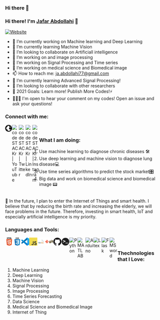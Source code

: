### Hi there 👋
                                       
<!--                                                                                                                                                                                                                                                                                                                                                                                                                                                                                                                                                                                     
**Jafar-Abdollahi/Jafar-Abdollahi** is a ✨ _special_ ✨ repository because its `README.md` (this file) appears on your GitHub profile.
                 
Here are some ideas to get you started:                          
                                                                                                                                                                                                                                                            
- 💬 Ask me about ...                
                                                                               
- 😄 Pronouns: ...
- ⚡ Fun fact: ...
- 🤔 I’m looking for help with ...
-->
                                                       
                                                                      
                       
<div id="top"></div>             
<!--
*** Thanks for checking out the Best-README-Template. If you have a suggestion
*** that would make this better, please fork the repo and create a pull request
*** or simply open an issue with the tag "enhancement".
*** Don't forget to give the project a star!
*** Thanks again! Now go create something AMAZING! :D
-->



                 
### Hi there! I'm [Jafar Abdollahi][website] 👋

[![Website](https://img.shields.io/website?label=jafarabdollahi.ir&style=for-the-badge&url=https%3A%2F%2Fcodestackr.com)](https://jafarabdollahi.ir)

- 🔭 I’m currently working on Machine learning and Deep Learning
- 🌱 I’m currently learning Machine Vision
- 👯 I’m looking to collaborate on Artificiall intelligence
- 👥 I’m  working on  and image processing
- 🔭 I’m  working on Signal Processing and Time series
- 👨 I’m  working on medical science and Biomedical image
- 📫 How to reach me: ja.abdollahi77@gmail.com
- 🌱 I’m currently learning Advanced Signal Processing!
- 👥 I’m looking to collaborate with other researchers
- 🥅 2021 Goals: Learn more! Publish More Codes!⚡
- 👨🏻‍💻 I'm open to hear your comment on my codes! Open an issue and ask your questions!

### Connect with me:

[<img align="left" alt="jafarabdollahi.ir" width="22px" src="https://raw.githubusercontent.com/iconic/open-iconic/master/svg/globe.svg" />][website]
[<img align="left" alt="codeSTACKr | YouTube" width="22px" src="https://cdn.jsdelivr.net/npm/simple-icons@v3/icons/youtube.svg" />][youtube]
[<img align="left" alt="codeSTACKr | Twitter" width="22px" src="https://cdn.jsdelivr.net/npm/simple-icons@v3/icons/twitter.svg" />][twitter]
[<img align="left" alt="codeSTACKr | LinkedIn" width="22px" src="https://cdn.jsdelivr.net/npm/simple-icons@v3/icons/linkedin.svg" />][linkedin]
[<img align="left" alt="codeSTACKr | Instagram" width="22px" src="https://cdn.jsdelivr.net/npm/simple-icons@v3/icons/instagram.svg" />][instagram]

<br>





### What I am doing:
1. Use machine learning to diagnose chronic diseases 🛠
2. Use deep learning and machine vision to diagnose lung disease💻
3. Use time series algorithms to predict the stock market🎛
4. Big data and work on biomedical science and biomedical image 📟
<br>
🎯 In the future, I plan to enter the Internet of Things and smart health. I believe that by reducing the birth rate and increasing the elderly, we will face problems in the future. Therefore, investing in smart health, IoT and especially artificial intelligence is my priority.
<br>


### Languages and Tools:

<img align="left" alt="HTML5" width="26px" src="https://raw.githubusercontent.com/github/explore/80688e429a7d4ef2fca1e82350fe8e3517d3494d/topics/html/html.png" />
<img align="left" alt="CSS3" width="26px" src="https://raw.githubusercontent.com/github/explore/80688e429a7d4ef2fca1e82350fe8e3517d3494d/topics/css/css.png" />
<img align="left" alt="Visual Studio Code" width="26px" src="https://raw.githubusercontent.com/github/explore/80688e429a7d4ef2fca1e82350fe8e3517d3494d/topics/visual-studio-code/visual-studio-code.png" />
              

<img align="left" alt="JavaScript" width="26px" src="https://raw.githubusercontent.com/github/explore/80688e429a7d4ef2fca1e82350fe8e3517d3494d/topics/javascript/javascript.png" />
<img align="left" alt="MySQL" width="26px" src="https://raw.githubusercontent.com/github/explore/80688e429a7d4ef2fca1e82350fe8e3517d3494d/topics/mysql/mysql.png" />
<img align="left" alt="Git" width="26px" src="https://raw.githubusercontent.com/github/explore/80688e429a7d4ef2fca1e82350fe8e3517d3494d/topics/git/git.png" />
<img align="left" alt="GitHub" width="26px" src="https://raw.githubusercontent.com/github/explore/78df643247d429f6cc873026c0622819ad797942/topics/github/github.png" />
<img align="left" alt="Terminal" width="26px" src="https://raw.githubusercontent.com/github/explore/80688e429a7d4ef2fca1e82350fe8e3517d3494d/topics/terminal/terminal.png" />
<img align="left" alt="Python" width="26px" src="https://raw.githubusercontent.com/rhoit/mode-icons/dump/icons/python.png" />
<img align="left" alt="MATLAB" width="26px" src="https://cdn.icon-icons.com/icons2/2107/PNG/512/file_type_matlab_icon_130398.png" />
<img align="left" alt="Arduino" width="26px" src="https://cdn.icon-icons.com/icons2/2107/PNG/512/file_type_arduino_icon_130743.png" />
<img align="left" alt="Ltex" width="26px" src="https://cdn.icon-icons.com/icons2/2148/PNG/512/latex_icon_132257.png" />
<img align="left" alt="Flask" width="26px" src="https://cdn.icon-icons.com/icons2/512/PNG/512/prog-flask_icon-icons.com_50797.png" />
<img align="left" alt="MS word" width="26px" src="https://cdn.icon-icons.com/icons2/2107/PNG/512/file_type_word_icon_130070.png" />
<br>
        
### Thechnologies that I Love:
1. Machine Learning
2. Deep Learning
3. Machine Vision
4. Signal Processing
5. Image Processing
6. Time Series Forecasting
7. Data Science
8. Medical Science and Biomedical Image
9. Internet of Thing






[VRR]: https://github.com/magnumical/VR_Environment_Village
[GCNN]: https://github.com/magnumical/GCN_for_EEG

[website]: https://jafarabdollahi.ir
[twitter]: https://www.researchgate.net/profile/Jafar-Abdollahi
[youtube]: https://youtube.com/channel/UC2uysnskncCkYhbGcfgtPSA
[instagram]: https://instagram.com/ja.abdollahi77
[linkedin]: https://www.linkedin.com/in/jafar-abdollahi-7647971b3/



